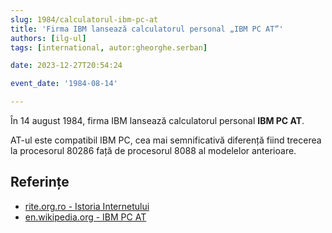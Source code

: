 ```yaml
---
slug: 1984/calculatorul-ibm-pc-at
title: 'Firma IBM lansează calculatorul personal „IBM PC AT”'
authors: [ilg-ul]
tags: [international, autor:gheorghe.serban]

date: 2023-12-27T20:54:24

event_date: '1984-08-14'

---
```


În 14 august 1984, firma IBM lansează calculatorul personal **IBM PC AT**.

<!-- truncate -->

AT-ul este compatibil IBM PC, cea mai semnificativă diferență fiind
trecerea la procesorul 80286 față de procesorul 8088 al modelelor
anterioare.

## Referințe

- [rite.org.ro - Istoria Internetului](https://rite.org.ro/istoria-internetului/)
- [en.wikipedia.org - IBM PC AT](https://en.wikipedia.org/wiki/IBM_Personal_Computer_AT)
